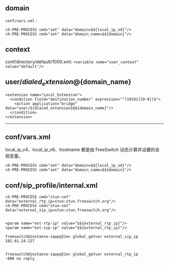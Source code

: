 ## domain

`conf/vars.xml` :

```
<X-PRE-PROCESS cmd="set" data="domain=$${local_ip_v4}"/>
<X-PRE-PROCESS cmd="set" data="domain_name=$${domain}"/>
```


## context

conf/directory/default/1000.xml: `<variable name="user_context" value="default"/>`


## user/${dialed_extension}@${domain_name}

```
<extension name="Local_Extension">
  <condition field="destination_number" expression="^(10[01][0-9])$">
    <action application="bridge" data="user/${dialed_extension}@${domain_name}"/>
  </condition>
</extension>
```


---

## conf/vars.xml

local_ip_v4、local_ip_v6、hostname 都是由 FreeSwitch 动态计算并设置的全局变量。

```
<X-PRE-PROCESS cmd="set" data="domain=$${local_ip_v4}"/>
<X-PRE-PROCESS cmd="set" data="domain_name=$${domain}"/>
```

## conf/sip_profile/internal.xml

```
<X-PRE-PROCESS cmd="stun-set" data="external_rtp_ip=stun:stun.freeswitch.org"/>
<X-PRE-PROCESS cmd="stun-set" data="external_sip_ip=stun:stun.freeswitch.org"/>


<param name="ext-rtp-ip" value="$${external_rtp_ip}"/>
<param name="ext-sip-ip" value="$${external_rtp_ip}"/>
```


```
freeswitch@instance-iqwpq51e> global_getvar external_sip_ip
182.61.24.127


freeswitch@instance-iqwpq51e> global_getvar external_rtp_ip
-ERR no reply
```